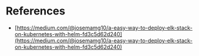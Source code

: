 # References

- [https://medium.com/@josemamg10/a-easy-way-to-deploy-elk-stack-on-kubernetes-with-helm-fd3c5d62d240](https://medium.com/@josemamg10/a-easy-way-to-deploy-elk-stack-on-kubernetes-with-helm-fd3c5d62d240)